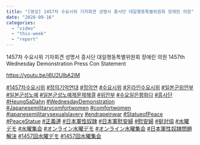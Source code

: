 ```yaml
---
title: "[영상] 1457차 수요시위 기자회견 성명서 흥사단 대일행동특별위원회 장애린 의원"
date: "2020-09-16"
categories: 
  - "video"
  - "this-week"
  - "report"
---
```


1457차 수요시위 기자회견 성명서 흥사단 대일행동특별위원회 장애린 의원 1457th Wednesday Demonstration Press Con Statement

https://youtu.be/j6U2UIbA2iM

[#1457차수요시위](https://www.youtube.com/results?search_query=%231457%EC%B0%A8%EC%88%98%EC%9A%94%EC%8B%9C%EC%9C%84) [#정의기억연대](https://www.youtube.com/results?search_query=%23%EC%A0%95%EC%9D%98%EA%B8%B0%EC%96%B5%EC%97%B0%EB%8C%80) [#정의연](https://www.youtube.com/results?search_query=%23%EC%A0%95%EC%9D%98%EC%97%B0) [#수요시위](https://www.youtube.com/results?search_query=%23%EC%88%98%EC%9A%94%EC%8B%9C%EC%9C%84) [#온라인수요시위](https://www.youtube.com/results?search_query=%23%EC%98%A8%EB%9D%BC%EC%9D%B8%EC%88%98%EC%9A%94%EC%8B%9C%EC%9C%84) [#일본군위안부](https://www.youtube.com/results?search_query=%23%EC%9D%BC%EB%B3%B8%EA%B5%B0%EC%9C%84%EC%95%88%EB%B6%80) [#일본군성노예](https://www.youtube.com/results?search_query=%23%EC%9D%BC%EB%B3%B8%EA%B5%B0%EC%84%B1%EB%85%B8%EC%98%88) [#일본군성노예제문제해결](https://www.youtube.com/results?search_query=%23%EC%9D%BC%EB%B3%B8%EA%B5%B0%EC%84%B1%EB%85%B8%EC%98%88%EC%A0%9C%EB%AC%B8%EC%A0%9C%ED%95%B4%EA%B2%B0) [#위안부](https://www.youtube.com/results?search_query=%23%EC%9C%84%EC%95%88%EB%B6%80) [#수요일은평화다](https://www.youtube.com/results?search_query=%23%EC%88%98%EC%9A%94%EC%9D%BC%EC%9D%80%ED%8F%89%ED%99%94%EB%8B%A4) [#흥사단](https://www.youtube.com/results?search_query=%23%ED%9D%A5%EC%82%AC%EB%8B%A8) [#HeungSaDahn](https://www.youtube.com/results?search_query=%23HeungSaDahn) [#WednesdayDemonstration](https://www.youtube.com/results?search_query=%23WednesdayDemonstration) [#Japanesemilitarycomfortwomen](https://www.youtube.com/results?search_query=%23Japanesemilitarycomfortwomen) [#comfortwomen](https://www.youtube.com/results?search_query=%23comfortwomen) [#japanesemilitarysexualslavery](https://www.youtube.com/results?search_query=%23japanesemilitarysexualslavery) [#endrapeinwar](https://www.youtube.com/results?search_query=%23endrapeinwar) [#StatueofPeace](https://www.youtube.com/results?search_query=%23StatueofPeace) [#PeaceStatue](https://www.youtube.com/results?search_query=%23PeaceStatue) [#正義連](https://www.youtube.com/results?search_query=%23%E6%AD%A3%E7%BE%A9%E9%80%A3) [#日本軍性奴隷](https://www.youtube.com/results?search_query=%23%E6%97%A5%E6%9C%AC%E8%BB%8D%E6%80%A7%E5%A5%B4%E9%9A%B7) [#日本軍慰安婦](https://www.youtube.com/results?search_query=%23%E6%97%A5%E6%9C%AC%E8%BB%8D%E6%85%B0%E5%AE%89%E5%A9%A6) [#慰安婦](https://www.youtube.com/results?search_query=%23%E6%85%B0%E5%AE%89%E5%A9%A6) [#挺対協](https://www.youtube.com/results?search_query=%23%E6%8C%BA%E5%AF%BE%E5%8D%94) [#水曜デモ](https://www.youtube.com/results?search_query=%23%E6%B0%B4%E6%9B%9C%E3%83%87%E3%83%A2) [#水曜集会](https://www.youtube.com/results?search_query=%23%E6%B0%B4%E6%9B%9C%E9%9B%86%E4%BC%9A) [#オンライン水曜デモ](https://www.youtube.com/results?search_query=%23%E3%82%AA%E3%83%B3%E3%83%A9%E3%82%A4%E3%83%B3%E6%B0%B4%E6%9B%9C%E3%83%87%E3%83%A2) [#オンライン水曜集会](https://www.youtube.com/results?search_query=%23%E3%82%AA%E3%83%B3%E3%83%A9%E3%82%A4%E3%83%B3%E6%B0%B4%E6%9B%9C%E9%9B%86%E4%BC%9A) [#日本軍性奴隷問題解決](https://www.youtube.com/results?search_query=%23%E6%97%A5%E6%9C%AC%E8%BB%8D%E6%80%A7%E5%A5%B4%E9%9A%B7%E5%95%8F%E9%A1%8C%E8%A7%A3%E6%B1%BA) [#1457回水曜デモ](https://www.youtube.com/results?search_query=%231457%E5%9B%9E%E6%B0%B4%E6%9B%9C%E3%83%87%E3%83%A2) [#1457回水曜集会](https://www.youtube.com/results?search_query=%231457%E5%9B%9E%E6%B0%B4%E6%9B%9C%E9%9B%86%E4%BC%9A)
